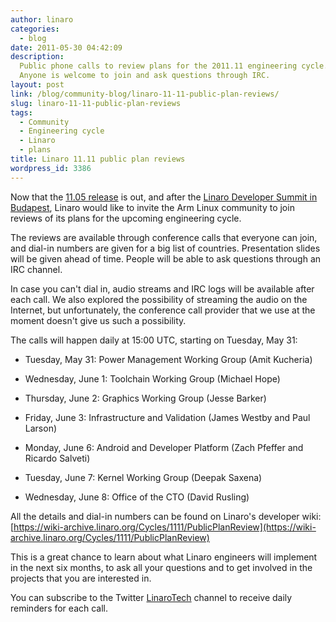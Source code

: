 ```yaml
---
author: linaro
categories:
  - blog
date: 2011-05-30 04:42:09
description:
  Public phone calls to review plans for the 2011.11 engineering cycle.
  Anyone is welcome to join and ask questions through IRC.
layout: post
link: /blog/community-blog/linaro-11-11-public-plan-reviews/
slug: linaro-11-11-public-plan-reviews
tags:
  - Community
  - Engineering cycle
  - Linaro
  - plans
title: Linaro 11.11 public plan reviews
wordpress_id: 3386
---
```


Now that the [11.05 release](/blog/linaro-11-05-released/) is out, and after the [Linaro Developer Summit in Budapest](https://wiki-archive.linaro.org/Events/2011-05-LDS), Linaro would like to invite the Arm Linux community to join reviews of its plans for the upcoming engineering cycle.

The reviews are available through conference calls that everyone can join, and dial-in numbers are given for a big list of countries. Presentation slides will be given ahead of time. People will be able to ask questions through an IRC channel.

In case you can't dial in, audio streams and IRC logs will be available after each call. We also explored the possibility of streaming the audio on the Internet, but unfortunately, the conference call provider that we use at the moment doesn't give us such a possibility.

The calls will happen daily at 15:00 UTC, starting on Tuesday, May 31:

- Tuesday, May 31: Power Management Working Group (Amit Kucheria)

- Wednesday, June 1: Toolchain Working Group (Michael Hope)

- Thursday, June 2: Graphics Working Group (Jesse Barker)

- Friday, June 3: Infrastructure and Validation (James Westby and Paul Larson)

- Monday, June 6: Android and Developer Platform (Zach Pfeffer and Ricardo Salveti)

- Tuesday, June 7: Kernel Working Group (Deepak Saxena)

- Wednesday, June 8: Office of the CTO (David Rusling)

All the details and dial-in numbers can be found on Linaro's developer wiki: [https://wiki-archive.linaro.org/Cycles/1111/PublicPlanReview](https://wiki-archive.linaro.org/Cycles/1111/PublicPlanReview)

This is a great chance to learn about what Linaro engineers will implement in the next six months, to ask all your questions and to get involved in the projects that you are interested in.

You can subscribe to the Twitter [LinaroTech](http://twitter.com/#!/LinaroTech) channel to receive daily reminders for each call.
